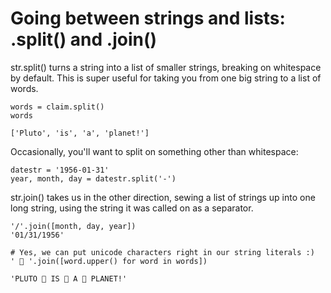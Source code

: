 # Going between strings and lists: .split() and .join()
str.split() turns a string into a list of smaller strings, breaking on whitespace by default. This is super useful for taking you from one big string to a list of words.

    words = claim.split()
    words

    ['Pluto', 'is', 'a', 'planet!']


Occasionally, you'll want to split on something other than whitespace:

    datestr = '1956-01-31'
    year, month, day = datestr.split('-')


str.join() takes us in the other direction, sewing a list of strings up into one long string, using the string it was called on as a separator.

    '/'.join([month, day, year])
    '01/31/1956'

    # Yes, we can put unicode characters right in our string literals :)
    ' 👏 '.join([word.upper() for word in words])

    'PLUTO 👏 IS 👏 A 👏 PLANET!'

